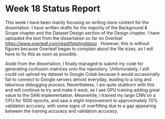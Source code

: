 # Week 18 Status Report

This week I have been mainly focusing on writing more content for the dissertation. 
I have written drafts for the majority of the Background & Scope chapter and the Dataset Design section of the Design chapter. 
I have uploaded the text from the dissertation so far on Overleaf https://www.overleaf.com/read/fqtphjydxbqz . 
However, this is without figures because Overleaf began to complain about the file sizes, so I will have to fix this as soon as possible.

Aside from the dissertation, I finally managed to submit my code for generating confusion matrices onto the repository. 
Unfortunately, I still could not upload my dataset to Google Colab because it would occasionally fail to connect to Google servers almost everyday, leading to a long and laborious debugging process. 
Nevertheless, I am quite stubborn with this and will continue to try and make it work, as I see GPU training adding great value to the GAN implementation. 
Meanwhile, I trained my large CNN on a CPU for 1000 epochs, and saw a slight improvement to approximately 70% validation accuracy, with some signs of overfitting due to a gap appearing between the training accuracy and validation accuracy.

